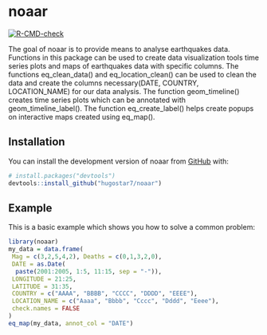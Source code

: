 
<!-- README.md is generated from README.Rmd. Please edit that file -->

# noaar

<!-- badges: start -->

[![R-CMD-check](https://github.com/hugostar7/noaar/actions/workflows/R-CMD-check.yaml/badge.svg)](https://github.com/hugostar7/noaar/actions/workflows/R-CMD-check.yaml)
<!-- badges: end -->

The goal of noaar is to provide means to analyse earthquakes data.
Functions in this package can be used to create data visualization tools
time series plots and maps of earthquakes data with specific columns.
The functions eq_clean_data() and eq_location_clean() can be used to
clean the data and create the columns necessary(DATE, COUNTRY,
LOCATION_NAME) for our data analysis. The function geom_timeline()
creates time series plots which can be annotated with
geom_timeline_label(). The function eq_create_label() helps create
popups on interactive maps created using eq_map().

## Installation

You can install the development version of noaar from
[GitHub](https://github.com/) with:

``` r
# install.packages("devtools")
devtools::install_github("hugostar7/noaar")
```

## Example

This is a basic example which shows you how to solve a common problem:

``` r
library(noaar)
my_data = data.frame(
 Mag = c(3,2,5,4,2), Deaths = c(0,1,3,2,0),
 DATE = as.Date(
  paste(2001:2005, 1:5, 11:15, sep = "-")),
 LONGITUDE = 21:25,
 LATITUDE = 31:35,
 COUNTRY = c("AAAA", "BBBB", "CCCC", "DDDD", "EEEE"),
 LOCATION_NAME = c("Aaaa", "Bbbb", "Cccc", "Dddd", "Eeee"),
 check.names = FALSE
)
eq_map(my_data, annot_col = "DATE")
```

<div class="leaflet html-widget html-fill-item-overflow-hidden html-fill-item" id="htmlwidget-5d61bc922c48255533a1" style="width:100%;height:480px;"></div>
<script type="application/json" data-for="htmlwidget-5d61bc922c48255533a1">{"x":{"options":{"crs":{"crsClass":"L.CRS.EPSG3857","code":null,"proj4def":null,"projectedBounds":null,"options":{}}},"calls":[{"method":"addTiles","args":["https://{s}.tile.openstreetmap.org/{z}/{x}/{y}.png",null,null,{"minZoom":0,"maxZoom":18,"tileSize":256,"subdomains":"abc","errorTileUrl":"","tms":false,"noWrap":false,"zoomOffset":0,"zoomReverse":false,"opacity":1,"zIndex":1,"detectRetina":false,"attribution":"&copy; <a href=\"https://openstreetmap.org\">OpenStreetMap<\/a> contributors, <a href=\"https://creativecommons.org/licenses/by-sa/2.0/\">CC-BY-SA<\/a>"}]},{"method":"addCircleMarkers","args":[[31,32,33,34,35],[21,22,23,24,25],[3,2,5,4,2],null,null,{"interactive":true,"className":"","stroke":true,"color":"#03F","weight":5,"opacity":0.5,"fill":true,"fillColor":"#03F","fillOpacity":0.4},null,null,["2001-01-11","2002-02-12","2003-03-13","2004-04-14","2005-05-15"],null,["2001-01-11","2002-02-12","2003-03-13","2004-04-14","2005-05-15"],{"interactive":false,"permanent":false,"direction":"auto","opacity":1,"offset":[0,0],"textsize":"10px","textOnly":false,"className":"","sticky":true},null]}],"limits":{"lat":[31,35],"lng":[21,25]}},"evals":[],"jsHooks":[]}</script>
